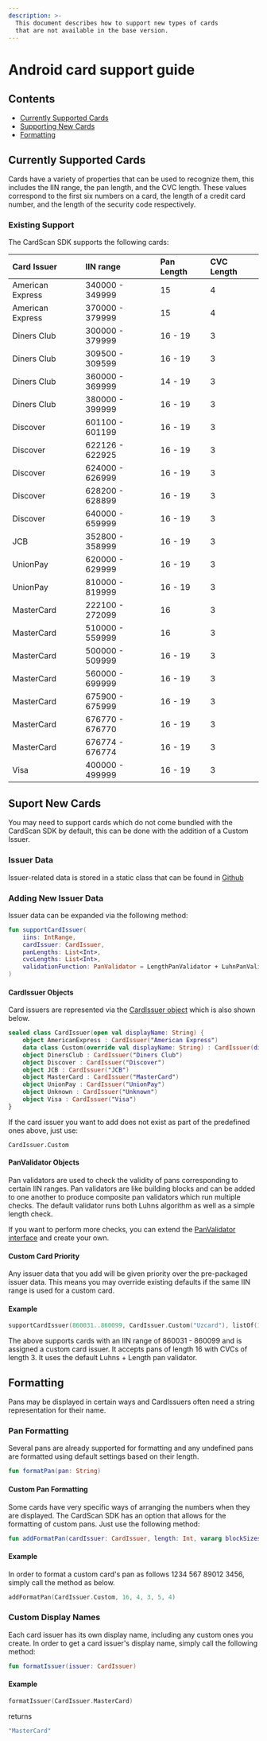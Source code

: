 ```yaml
---
description: >-
  This document describes how to support new types of cards
  that are not available in the base version.
---
```


# Android card support guide

## Contents

* [Currently Supported Cards](android-card-support.md#currently-supported-cards)
* [Supporting New Cards](android-card-support.md#supporting-new-cards)
* [Formatting](android-card-support.md#formatting)

## Currently Supported Cards

Cards have a variety of properties that can be used to recognize them, this includes the IIN range, the pan length, and the CVC length. These values correspond to the first six numbers on a card, the length of a credit card number, and the length of the security code respectively.

### Existing Support

The CardScan SDK supports the following cards:

| Card Issuer | IIN range | Pan Length | CVC Length |
| :--- | :--- | :--- | :--- |
| American Express | 340000 - 349999 | 15 | 4 |
| American Express | 370000 - 379999 | 15 | 4 |
| Diners Club | 300000 - 379999 | 16 - 19 | 3 |
| Diners Club | 309500 - 309599 | 16 - 19 | 3 |
| Diners Club | 360000 - 369999 | 14 - 19 | 3 |
| Diners Club | 380000 - 399999 | 16 - 19 | 3 |
| Discover | 601100 - 601199 | 16 - 19 | 3 |
| Discover | 622126 - 622925 | 16 - 19 | 3 |
| Discover | 624000 - 626999 | 16 - 19 | 3 |
| Discover | 628200 - 628899 | 16 - 19 | 3 |
| Discover | 640000 - 659999 | 16 - 19 | 3 |
| JCB | 352800 - 358999 | 16 - 19 | 3 |
| UnionPay | 620000 - 629999 | 16 - 19 | 3 |
| UnionPay | 810000 - 819999 | 16 - 19 | 3 |
| MasterCard | 222100 - 272099 | 16 | 3 |
| MasterCard | 510000 - 559999 | 16 | 3 |
| MasterCard | 500000 - 509999 | 16 - 19 | 3 |
| MasterCard | 560000 - 699999 | 16 - 19 | 3 |
| MasterCard | 675900 - 675999 | 16 - 19 | 3 |
| MasterCard | 676770 - 676770 | 16 - 19 | 3 |
| MasterCard | 676774 - 676774 | 16 - 19 | 3 |
| Visa | 400000 - 499999 | 16 - 19 | 3 |

## Suport New Cards

You may need to support cards which do not come bundled with the CardScan SDK by default, this can be done with the addition of a Custom Issuer.

### Issuer Data

Issuer-related data is stored in a static class that can be found in [Github](https://https://github.com/getbouncer/cardscan-android/blob/master/scan-payment/src/main/java/com/getbouncer/scan/payment/card/PaymentCardUtils.kt)

### Adding New Issuer Data

Issuer data can be expanded via the following method:

```kotlin
fun supportCardIssuer(
    iins: IntRange,
    cardIssuer: CardIssuer,
    panLengths: List<Int>,
    cvcLengths: List<Int>,
    validationFunction: PanValidator = LengthPanValidator + LuhnPanValidator
)
```

#### CardIssuer Objects

Card issuers are represented via the [CardIssuer object](https://https://github.com/getbouncer/cardscan-android/blob/master/scan-payment/src/main/java/com/getbouncer/scan/payment/card/CardIssuer.kt) which is also shown below.

```kotlin
sealed class CardIssuer(open val displayName: String) {
    object AmericanExpress : CardIssuer("American Express")
    data class Custom(override val displayName: String) : CardIssuer(displayName)
    object DinersClub : CardIssuer("Diners Club")
    object Discover : CardIssuer("Discover")
    object JCB : CardIssuer("JCB")
    object MasterCard : CardIssuer("MasterCard")
    object UnionPay : CardIssuer("UnionPay")
    object Unknown : CardIssuer("Unknown")
    object Visa : CardIssuer("Visa")
}
```

If the card issuer you want to add does not exist as part of the predefined ones above, just use:

```
CardIssuer.Custom
```

#### PanValidator Objects

Pan validators are used to check the validity of pans corresponding to certain IIN ranges. Pan validators are like building blocks and can be added to one another to produce composite pan validators which run multiple checks. The default validator runs both Luhns algorithm as well as a simple length check.

If you want to perform more checks, you can extend the [PanValidator interface](https://https://github.com/getbouncer/cardscan-android/blob/master/scan-payment/src/main/java/com/getbouncer/scan/payment/card/PanValidator.kt) and create your own.

#### Custom Card Priority

Any issuer data that you add will be given priority over the pre-packaged issuer data. This means you may override existing defaults if the same IIN range is used for a custom card.


#### Example

```kotlin
supportCardIssuer(860031..860099, CardIssuer.Custom("Uzcard"), listOf(16), listOf(3))
```

The above supports cards with an IIN range of 860031 - 860099 and is assigned a custom card issuer. It accepts pans of length 16 with CVCs of length 3. It uses the default Luhns + Length pan validator.

## Formatting

Pans may be displayed in certain ways and CardIssuers often need a string representation for their name.

### Pan Formatting

Several pans are already supported for formatting and any undefined pans are formatted using default settings based on their length.

```kotlin
fun formatPan(pan: String)
```

#### Custom Pan Formatting

Some cards have very specific ways of arranging the numbers when they are displayed. The CardScan SDK has an option that allows for the formatting of custom pans. Just use the following method:

```kotlin
fun addFormatPan(cardIssuer: CardIssuer, length: Int, vararg blockSizes: Int)
```

#### Example

In order to format a custom card's pan as follows 1234 567 89012 3456, simply call the method as below.

```kotlin
addFormatPan(CardIssuer.Custom, 16, 4, 3, 5, 4)
```

### Custom Display Names

Each card issuer has its own display name, including any custom ones you create. In order to get a card issuer's display name, simply call the following method:

```kotlin
fun formatIssuer(issuer: CardIssuer)
```

#### Example

```kotlin
formatIssuer(CardIssuer.MasterCard)
```

returns

```kotlin
"MasterCard"
```
